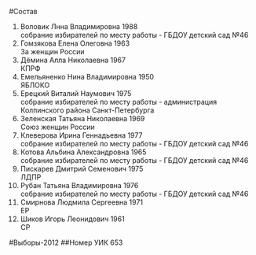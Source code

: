 #Состав
1. Воловик Лнна Владимировна 1988   
    собрание избирателей по месту работы - ГБДОУ детский сад №46
2. Гомзякова Елена Олеговна 1963   
    За женщин России
3. Дёмина Алла Николаевна 1967   
    КПРФ
4. Емельяненко Нина Владимировна 1950   
    ЯБЛОКО
5. Ерецкий Виталий Наумович 1975   
    собрание избирателей по месту работы - администрация Колпинского района Санкт-Петербурга
6. Зеленская Татьяна Николаевна 1969   
    Союз женщин России
7. Клеверова Ирина Геннадьевна 1977   
    собрание избирателей по месту работы - ГБДОУ детский сад №46
8. Котова Альбина Александровна 1965   
    собрание избирателей по месту работы - ГБДОУ детский сад №46
9. Пискарев Дмитрий Семенович 1975   
    ЛДПР
10. Рубан Татьяна Владимировна 1976   
    собрание избирателей по месту работы - ГБДОУ детский сад №46
11. Смирнова Людмила Сергеевна 1971   
    ЕР
12. Шиков Игорь Леонидович 1961   
    СР

#Выборы-2012
##Номер УИК
653